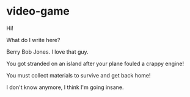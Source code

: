 # video-game

Hi!

What do I write here?

Berry Bob Jones.
I love that guy.

You got stranded on an island after your plane fouled a crappy engine!

You must collect materials to survive and get back home!

I don't know anymore, I think I'm going insane.
